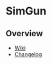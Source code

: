 # SimGun

## Overview
* [Wiki](https://gitlab.com/SimGun/simgun/wikis/home)
* [Changelog](#changelog)